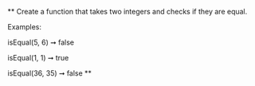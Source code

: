  ** Create a function that takes two integers and checks if they are equal.

Examples:

isEqual(5, 6) ➞ false

isEqual(1, 1) ➞ true

isEqual(36, 35) ➞ false **
